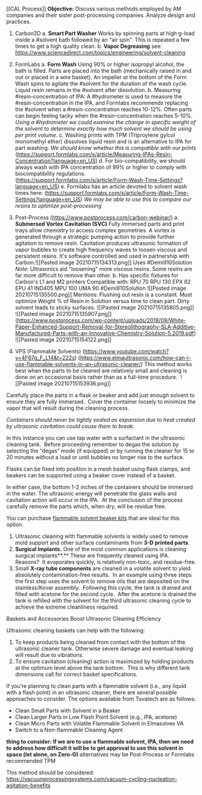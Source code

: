 [[CAL Process]]
**Objective:**
Discuss various methods employed by AM companies and their sister post-processing companies. Analyze design and practices.

1. Carbon3D
	a. **Smart Part Washer** Works by spinning parts at high g-load inside a #solvent bath followed by an "air spin". This is repeated a few times to get a high quality clean. 
	b. **Vapor Degreasing** see: https://www.sciencedirect.com/topics/engineering/solvent-cleaning

2. FormLabs
	a. **Form Wash** Using 90% or higher isopropyl alcohol, the bath is filled. Parts are placed into the bath (mechanically raised in and out or placed in a wire basket). An impeller at the bottom of the Form Wash spins to agitate the #solvent for the duration of the wash cycle. Liquid resin remains in the #solvent after dissolution. 
	b. Measuring #resin-concentration of IPA: A #hydrometer is used to measure the #resin-concentration in the IPA, and Formlabs recommends replacing the #solvent when a #resin-concentration reaches 10-12%. Often parts can begin feeling tacky when the #resin-concentration reaches 5-10%. *Using a #hydrometer we could examine the change in specific weight of the solvent to determine exactly how much solvent we should be using per print volume.*
	c. Washing prints with TPM (Triproylene gylcol monomethyl ether) dissolves liquid resin and is an alternative to IPA for part washing. *We should know whether this is compatible with our prints* (https://support.formlabs.com/s/article/Measuring-IPAs-Resin-Concentration?language=en_US)
	d. For bio-compatibility, we should always wash with IPA concentration of 99% or higher to comply with biocompatibility regulations. (https://support.formlabs.com/s/article/Form-Wash-Time-Settings?language=en_US)
	e. Formlabs has an article devoted to solvent wash times here: (https://support.formlabs.com/s/article/Form-Wash-Time-Settings?language=en_US) *We may be able to use this to compare our resins to optimize post-processing*
	
3. Post-Process (https://www.postprocess.com/carbon-webinar/)
	a. **Submersed Vortex Cavitation (SVC)** Fully immersed parts and print trays allow chemistry to access complex geometries. A vortex is generated through a strategic pumping action to provide further agitation to remove resin. Cavitation produces ultrasonic formation of vapor bubbles to create high frequency waves to loosen viscous and persistent resins. It's software controlled and used in partnership with Carbon.![[Pasted image 20210715134313.png]] Uses #Demi910Solution
	*Note*: Ultrasonics aid "loosening" more viscous resins. Some resins are far more difficult to remove than other.
	b. Has specific fixtures for Carbon's L1 and M2 printers
	Compatible with: 
	RPU 70
	RPU 130
	EPX 82
	EPU 41
	IND405
	MPU 100
	UMA 90
	#Demi910Solution ![[Pasted image 20210715135500.png]]
	Mentions: Flushing out resin is a constant. Must optimize Weight % of Resin in Solution versus time to clean part. Dirty solvent leads to sticky surfaces. ![[Pasted image 20210715135805.png]] ![[Pasted image 20210715135907.png]]
	(https://www.postprocess.com/wp-content/uploads/2018/09/White-Paper-Enhanced-Support-Removal-for-Stereolithography-SLA-Additive-Manufactured-Parts-with-an-Innovative-Chemistry-Solution-5.2019.pdf)
	![[Pasted image 20210715154122.png]]
4. VPS (Flammable Solvents) (https://www.youtube.com/watch?v=4F67g_F_L14&t=222s)
(https://www.elmaultrasonic.com/how-can-i-use-flammable-solvents-in-an-ultrasonic-cleaner/)
This method works best when the parts to be cleaned are relatively small and cleaning is done on an occasional basis rather than as a full-time procedure. 
![[Pasted image 20210715153936.png]]

Carefully place the parts in a flask or beaker and add just enough solvent to ensure they are fully immersed.  Cover the container loosely to minimize the vapor that will result during the cleaning process. 

_Containers should never be tightly sealed as expansion due to heat created by ultrasonic cavitation could cause them to break._

In this instance you can use tap water with a surfactant in the ultrasonic cleaning tank.  Before proceeding remember to degas the solution by selecting the “degas” mode (if equipped) or by running the cleaner for 15 to 20 minutes without a load or until bubbles no longer rise to the surface.

Flasks can be fixed into position in a mesh basket using flask clamps, and beakers can be supported using a beaker cover instead of a basket.

In either case, the bottom 1-2 inches of the containers should be immersed in the water. The ultrasonic energy will penetrate the glass walls and cavitation action will occur in the IPA.  At the conclusion of the process carefully remove the parts which, when dry, will be residue free.

You can purchase [flammable solvent beaker kits](https://store.tovatech.com/ultrasonic-cleaning-using-flammable-solvents-beaker-kits/) that are ideal for this option.

1.  Ultrasonic cleaning with flammable solvents is widely used to remove mold support and other surface contaminants from **3-D printed parts**. 
2.  **Surgical Implants.** One of the most common applications is cleaning surgical implants**.** These are frequently cleaned using IPA. Reasons?  It evaporates quickly, is relatively non-toxic, and residue-free.
3.  Small **X-ray tube components** are cleaned in a volatile solvent to yield absolutely contamination-free results.  In an example using three steps the first step uses the solvent to remove oils that are deposited on the stainless/Kovar assembly.  Following this cycle, the tank is drained and filled with acetone for the second cycle.  After the acetone is drained the tank is refilled with the solvent for the third ultrasonic cleaning cycle to achieve the extreme cleanliness required.

Baskets and Accessories Boost Ultrasonic Cleaning Efficiency

Ultrasonic cleaning baskets can help with the following:

1.  To keep products being cleaned from contact with the bottom of the ultrasonic cleaner tank. Otherwise severe damage and eventual leaking will result due to vibrations.
2.  To ensure cavitation (cleaning) action is maximized by holding products at the optimum level above the tank bottom.  This is why different tank dimensions call for correct basket specifications.

If you’re planning to clean parts with a flammable solvent (i.e., any liquid with a flash point) in an ultrasonic cleaner, there are several possible approaches to consider. The options available from Tovatech are as follows:

-   Clean Small Parts with Solvent in a Beaker
-   Clean Larger Parts in Low Flash Point Solvent (e.g., IPA, acetone)
-   Clean Micro Parts with Volatile Flammable Solvent in Elmasolvex VA
-   Switch to a Non-flammable Cleaning Agent

**thing to consider: If we are to use a flammable solvent, IPA, then we need to address how difficult it will be to get approval to use this solvent in space (let alone, on Zero-G)** alternatives may be Post-Process or Formlabs recommended TPM

This method should be considered: https://vacuumprocessingsystems.com/vacuum-cycling-nucleation-agitation-benefits
